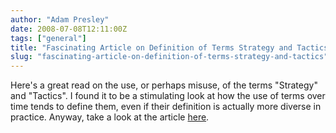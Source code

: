 ```yaml
---
author: "Adam Presley"
date: 2008-07-08T12:11:00Z
tags: ["general"]
title: "Fascinating Article on Definition of Terms Strategy and Tactics"
slug: "fascinating-article-on-definition-of-terms-strategy-and-tactics"
---
```


Here's a great read on the use, or perhaps misuse, of the terms
"Strategy" and "Tactics". I found it to be a stimulating look at how the
use of terms over time tends to define them, even if their definition is
actually more diverse in practice. Anyway, take a look at the article
[here](http://www.ribbonfarm.com/2007/09/24/strategy-tactics/).
